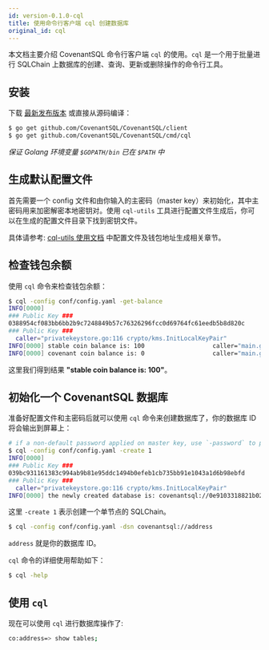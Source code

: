 ```yaml
---
id: version-0.1.0-cql
title: 使用命令行客户端 cql 创建数据库
original_id: cql
---
```

本文档主要介绍 CovenantSQL 命令行客户端 `cql` 的使用。`cql` 是一个用于批量进行 SQLChain 上数据库的创建、查询、更新或删除操作的命令行工具。

## 安装

下载 [最新发布版本](https://github.com/CovenantSQL/CovenantSQL/releases) 或直接从源码编译：

```bash
$ go get github.com/CovenantSQL/CovenantSQL/client
$ go get github.com/CovenantSQL/CovenantSQL/cmd/cql
```

*保证 Golang 环境变量 `$GOPATH/bin` 已在 `$PATH` 中*

## 生成默认配置文件

首先需要一个 config 文件和由你输入的主密码（master key）来初始化，其中主密码用来加密解密本地密钥对。使用 `cql-utils` 工具进行配置文件生成后，你可以在生成的配置文件目录下找到密钥文件。

具体请参考: [cql-utils 使用文档](https://github.com/CovenantSQL/docs/tree/master/development-cmd-utils-zh.md#使用) 中配置文件及钱包地址生成相关章节。

## 检查钱包余额

使用 `cql` 命令来检查钱包余额：

```bash
$ cql -config conf/config.yaml -get-balance
INFO[0000]
### Public Key ###
0388954cf083bb6bb2b9c7248849b57c76326296fcc0d69764fc61eedb5b8d820c
### Public Key ###
  caller="privatekeystore.go:116 crypto/kms.InitLocalKeyPair"
INFO[0000] stable coin balance is: 100                   caller="main.go:246 main.main"
INFO[0000] covenant coin balance is: 0                   caller="main.go:247 main.main"
```

这里我们得到结果 **"stable coin balance is: 100"**。

## 初始化一个 CovenantSQL 数据库

准备好配置文件和主密码后就可以使用 `cql` 命令来创建数据库了，你的数据库 ID 将会输出到屏幕上：

```bash
# if a non-default password applied on master key, use `-password` to pass it
$ cql -config conf/config.yaml -create 1
INFO[0000]
### Public Key ###
039bc931161383c994ab9b81e95ddc1494b0efeb1cb735bb91e1043a1d6b98ebfd
### Public Key ###
  caller="privatekeystore.go:116 crypto/kms.InitLocalKeyPair"
INFO[0000] the newly created database is: covenantsql://0e9103318821b027f35b96c4fd5562683543276b72c488966d616bfe0fe4d213  caller="main.go:297 main.main"
```

这里 `-create 1` 表示创建一个单节点的 SQLChain。

```bash
$ cql -config conf/config.yaml -dsn covenantsql://address
```

`address` 就是你的数据库 ID。

`cql` 命令的详细使用帮助如下：

```bash
$ cql -help
```

## 使用 `cql`

现在可以使用 `cql` 进行数据库操作了:

```bash
co:address=> show tables;
```